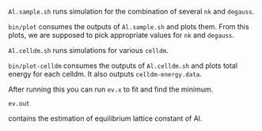 
`Al.sample.sh`
runs simulation for the combination of several `nk` and `degauss`.


`bin/plot`
consumes the outputs of `Al.sample.sh` and plots them.
From this plots, we are supposed to pick appropriate values for `nk` and `degauss`.

`Al.celldm.sh`
runs simulations for various `celldm`.

`bin/plot-celldm`
consumes the outputs of `Al.celldm.sh` and plots total energy for each celldm.
It also outputs `celldm-energy.data`.

After running this you can run `ev.x` to fit and find the minimum.

`ev.out`

contains the estimation of equilibrium lattice constant of Al.
